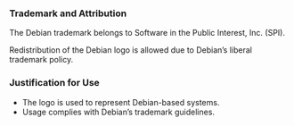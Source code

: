 ### Trademark and Attribution

The Debian trademark belongs to Software in the Public Interest, Inc. (SPI).

Redistribution of the Debian logo is allowed due to Debian’s liberal trademark policy.

### Justification for Use

- The logo is used to represent Debian-based systems.
- Usage complies with Debian’s trademark guidelines.